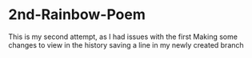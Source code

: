 # 2nd-Rainbow-Poem
This is my second attempt, as I had issues with the first
Making some changes to view in the history
saving a line in my newly created branch 
